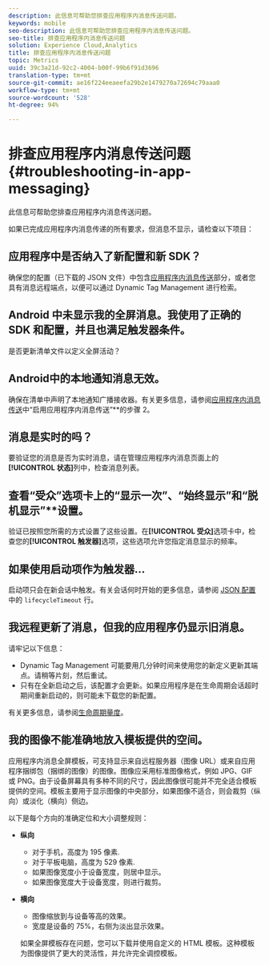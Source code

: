 ```yaml
---
description: 此信息可帮助您排查应用程序内消息传送问题。
keywords: mobile
seo-description: 此信息可帮助您排查应用程序内消息传送问题。
seo-title: 排查应用程序内消息传送问题
solution: Experience Cloud,Analytics
title: 排查应用程序内消息传送问题
topic: Metrics
uuid: 39c3a21d-92c2-4004-b00f-99b6f91d3696
translation-type: tm+mt
source-git-commit: ae16f224eeaeefa29b2e1479270a72694c79aaa0
workflow-type: tm+mt
source-wordcount: '528'
ht-degree: 94%

---
```



# 排查应用程序内消息传送问题{#troubleshooting-in-app-messaging}

此信息可帮助您排查应用程序内消息传送问题。

如果已完成应用程序内消息传递的所有要求，但消息不显示，请检查以下项目：

## 应用程序中是否纳入了新配置和新 SDK？

确保您的配置（已下载的 JSON 文件）中包含[应用程序内消息传送](/help/android/messaging-main/messaging/messaging.md)部分，或者您具有消息远程端点，以便可以通过 Dynamic Tag Management 进行检索。

## Android 中未显示我的全屏消息。我使用了正确的 SDK 和配置，并且也满足触发器条件。

是否更新清单文件以定义全屏活动？

## Android中的本地通知消息无效。

确保在清单中声明了本地通知广播接收器。有关更多信息，请参阅[应用程序内消息传送](/help/android/messaging-main/messaging/messaging.md)中“启用应用程序内消息传送”**&#x200B;的步骤 2。

## 消息是实时的吗？

要验证您的消息是否为实时消息，请在管理应用程序内消息页面上的&#x200B;**[!UICONTROL 状态]**&#x200B;列中，检查消息列表。

## 查看“受众”选项卡上的“显示一次”**、“始终显示”**&#x200B;和“脱机显示”**&#x200B;设置。

验证已按照您所需的方式设置了这些设置。在&#x200B;**[!UICONTROL 受众]**&#x200B;选项卡中，检查您的&#x200B;**[!UICONTROL 触发器]**&#x200B;选项，这些选项允许您指定消息显示的频率。

## 如果使用启动项作为触发器...

启动项只会在新会话中触发。有关会话何时开始的更多信息，请参阅 [JSON 配置](/help/android/configuration/json-config/json-config.md)中的 `lifecycleTimeout` 行。

## 我远程更新了消息，但我的应用程序仍显示旧消息。

请牢记以下信息：

* Dynamic Tag Management 可能要用几分钟时间来使用您的新定义更新其端点。请稍等片刻，然后重试。
* 只有在全新启动之后，该配置才会更新。如果应用程序是在生命周期会话超时期间重新启动的，则可能未下载您的新配置。

有关更多信息，请参阅[生命周期量度](/help/android/metrics.md)。

## 我的图像不能准确地放入模板提供的空间。

应用程序内消息全屏模板，可支持显示来自远程服务器（图像 URL）或来自应用程序捆绑包（捆绑的图像）的图像。图像应采用标准图像格式，例如 JPG、GIF 或 PNG。由于设备屏幕具有多种不同的尺寸，因此图像很可能并不完全适合模板提供的空间。模板主要用于显示图像的中央部分，如果图像不适合，则会裁剪（纵向）或淡化（横向）侧边。

以下是每个方向的准确定位和大小调整规则：

* **纵向**
   * 对于手机，高度为 195 像素.
   * 对于平板电脑，高度为 529 像素.
   * 如果图像宽度小于设备宽度，则居中显示。
   * 如果图像宽度大于设备宽度，则进行裁剪。

* **横向**
   * 图像缩放到与设备等高的效果。
   * 宽度是设备的 75%，右侧为淡出显示效果。

   如果全屏模板存在问题，您可以下载并使用自定义的 HTML 模板。这种模板为图像提供了更大的灵活性，并允许完全调控模板。

